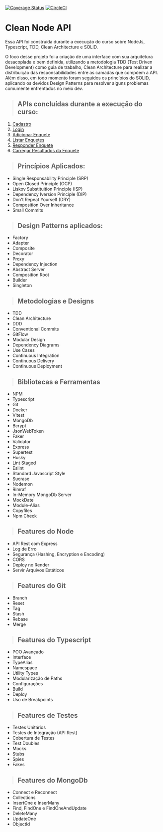 [![Coverage Status](https://coveralls.io/repos/github/paulojr-eco/Clean-Node-API/badge.svg?branch=main)](https://coveralls.io/github/paulojr-eco/Clean-Node-API?branch=main)
[![CircleCI](https://dl.circleci.com/status-badge/img/circleci/C5V8cHZnhMU5grLNxQmRZa/KSQDeMndzHds368CejJNub/tree/main.svg?style=svg&circle-token=5e67a2999bfc291afe5593c9b9abc0a5d4f4cd1e)](https://dl.circleci.com/status-badge/redirect/circleci/C5V8cHZnhMU5grLNxQmRZa/KSQDeMndzHds368CejJNub/tree/main)

# Clean Node API

Essa API foi construída durante a execução do curso sobre NodeJs, Typescript, TDD, Clean Architecture e SOLID.

O foco desse projeto foi a criação de uma interface com sua arquitetura desacoplada e bem definida, utilizando a metodologia TDD (Test Driven Development) como guia de trabalho, Clean Architecture para realizar a distribuição das responsabilidades entre as camadas que compõem a API. Além disso, em todo momento foram seguidos os princípios do SOLID, aplicando os devidos Design Patterns para resolver alguns problemas comumente enfrentados no meio dev.

> ## APIs concluídas durante a execução do curso:

1. [Cadastro](./requirements/signup.md)
2. [Login](./requirements/login.md)
3. [Adicionar Enquete](./requirements/add-survey.md)
4. [Listar Enquetes](./requirements/survey.md)
5. [Responder Enquete](./requirements/add-survey-result.md)
6. [Carregar Resultados da Enquete](./requirements/load-survey-result.md)

> ## Princípios Aplicados:
* Single Responsability Principle (SRP)
* Open Closed Principle (OCP)
* Liskov Substituition Principle (ISP)
* Dependency Iversion Principle (DIP)
* Don't Repeat Yourself (DRY)
* Composition Over Inheritance
* Small Commits

> ## Design Patterns aplicados:
* Factory
* Adapter
* Composite
* Decorator
* Proxy
* Dependency Injection
* Abstract Server
* Composition Root
* Builder
* Singleton

> ## Metodologias e Designs

* TDD
* Clean Architecture
* DDD
* Conventional Commits
* GitFlow
* Modular Design
* Dependency Diagrams
* Use Cases
* Continuous Integration
* Continuous Delivery
* Continuous Deployment

> ## Bibliotecas e Ferramentas

* NPM
* Typescript
* Git
* Docker
* Vitest
* MongoDb
* Bcrypt
* JsonWebToken
* Faker
* Validator
* Express
* Supertest
* Husky
* Lint Staged
* Eslint
* Standard Javascript Style
* Sucrase
* Nodemon
* Rimraf
* In-Memory MongoDb Server
* MockDate
* Module-Alias
* Copyfiles
* Npm Check

> ## Features do Node

* API Rest com Express
* Log de Erro
* Segurança (Hashing, Encryption e Encoding)
* CORS
* Deploy no Render
* Servir Arquivos Estáticos

> ## Features do Git

* Branch
* Reset
* Tag
* Stash
* Rebase
* Merge

> ## Features do Typescript

* POO Avançado
* Interface
* TypeAlias
* Namespace
* Utility Types
* Modularização de Paths
* Configurações
* Build
* Deploy
* Uso de Breakpoints

> ## Features de Testes

* Testes Unitários
* Testes de Integração (API Rest)
* Cobertura de Testes
* Test Doubles
* Mocks
* Stubs
* Spies
* Fakes

> ## Features do MongoDb

* Connect e Reconnect
* Collections
* InsertOne e InserMany
* Find, FindOne e FindOneAndUpdate
* DeleteMany
* UpdateOne
* ObjectId
